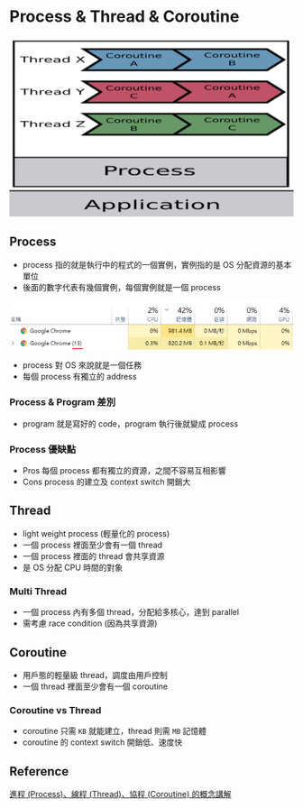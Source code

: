 # Process & Thread & Coroutine

![](./compare.png)

## Process

- process 指的就是執行中的程式的一個實例，實例指的是 OS 分配資源的基本單位
- 後面的數字代表有幾個實例，每個實例就是一個 process

![](./process.png)

- process 對 OS 來說就是一個任務
- 每個 process 有獨立的 address

### Process & Program 差別

- program 就是寫好的 code，program 執行後就變成 process

### Process 優缺點

- Pros
  每個 process 都有獨立的資源，之間不容易互相影響
- Cons
  process 的建立及 context switch 開銷大

## Thread

- light weight process (輕量化的 process)
- 一個 process 裡面至少會有一個 thread
- 一個 process 裡面的 thread 會共享資源
- 是 OS 分配 CPU 時間的對象

### Multi Thread

- 一個 process 內有多個 thread，分配給多核心，達到 parallel
- 需考慮 race condition (因為共享資源)

## Coroutine

- 用戶態的輕量級 thread，調度由用戶控制
- 一個 thread 裡面至少會有一個 coroutine

### Coroutine vs Thread

- coroutine 只需 `KB` 就能建立，thread 則需 `MB` 記憶體
- coroutine 的 context switch 開銷低、速度快

## Reference

[進程 (Process)、線程 (Thread)、協程 (Coroutine) 的概念講解](https://blog.kennycoder.io/2020/05/16/%E9%80%B2%E7%A8%8B-Process-%E3%80%81%E7%B7%9A%E7%A8%8B-Thread-%E3%80%81%E5%8D%94%E7%A8%8B-Coroutine-%E7%9A%84%E6%A6%82%E5%BF%B5%E8%AC%9B%E8%A7%A3/)

